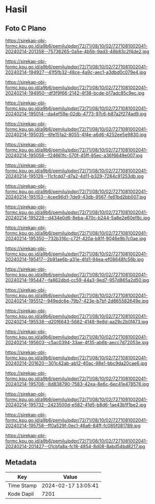 # Hasil

## Foto C Plano

https://sirekap-obj-formc.kpu.go.id/a9b6/pemilu/pdpr/72/71/08/10/02/7271081002041-20240214-201358--75736265-0a5e-4b5b-9ad3-48b83c2f4de2.jpg

https://sirekap-obj-formc.kpu.go.id/a9b6/pemilu/pdpr/72/71/08/10/02/7271081002041-20240214-194927--41f5fb32-48ce-4a9c-aec1-a3dbd0c079e4.jpg

https://sirekap-obj-formc.kpu.go.id/a9b6/pemilu/pdpr/72/71/08/10/02/7271081002041-20240214-194950--df3f9f66-2142-4f38-bcde-b17adc85c9ec.jpg

https://sirekap-obj-formc.kpu.go.id/a9b6/pemilu/pdpr/72/71/08/10/02/7271081002041-20240214-195014--da4ef59a-02db-4773-97c6-b87a2f274ad9.jpg

https://sirekap-obj-formc.kpu.go.id/a9b6/pemilu/pdpr/72/71/08/10/02/7271081002041-20240214-195035--6fe151a2-8055-4f4e-a6d6-4252ee5e9830.jpg

https://sirekap-obj-formc.kpu.go.id/a9b6/pemilu/pdpr/72/71/08/10/02/7271081002041-20240214-195058--f24661fc-570f-45ff-85ec-a36f6649e007.jpg

https://sirekap-obj-formc.kpu.go.id/a9b6/pemilu/pdpr/72/71/08/10/02/7271081002041-20240214-195126--11cfcdd7-d7a2-4d11-b329-7284c91253db.jpg

https://sirekap-obj-formc.kpu.go.id/a9b6/pemilu/pdpr/72/71/08/10/02/7271081002041-20240214-195153--4cee96d1-7de9-43db-9567-fe61bd2bb007.jpg

https://sirekap-obj-formc.kpu.go.id/a9b6/pemilu/pdpr/72/71/08/10/02/7271081002041-20240214-195229--d434e0d6-8eba-470c-b244-5a8e2e60ef8c.jpg

https://sirekap-obj-formc.kpu.go.id/a9b6/pemilu/pdpr/72/71/08/10/02/7271081002041-20240214-195350--732b316c-c72f-420a-b81f-9046e9b7c0ae.jpg

https://sirekap-obj-formc.kpu.go.id/a9b6/pemilu/pdpr/72/71/08/10/02/7271081002041-20240214-195417--2b91ae6b-a31e-4fd1-94ea-ef08648fc56b.jpg

https://sirekap-obj-formc.kpu.go.id/a9b6/pemilu/pdpr/72/71/08/10/02/7271081002041-20240214-195447--fa862dbd-cc59-44a3-9ed7-957d865a2d50.jpg

https://sirekap-obj-formc.kpu.go.id/a9b6/pemilu/pdpr/72/71/08/10/02/7271081002041-20240214-195512--949edc6e-79b7-423e-b7bf-2d865582649e.jpg

https://sirekap-obj-formc.kpu.go.id/a9b6/pemilu/pdpr/72/71/08/10/02/7271081002041-20240214-195538--d20f6643-5682-4148-9e8d-aa29c2b0f473.jpg

https://sirekap-obj-formc.kpu.go.id/a9b6/pemilu/pdpr/72/71/08/10/02/7271081002041-20240214-195603--c5ac0394-33ae-4f35-ab6b-aecc7d72053e.jpg

https://sirekap-obj-formc.kpu.go.id/a9b6/pemilu/pdpr/72/71/08/10/02/7271081002041-20240214-201620--301c42ab-ab12-40ac-98e1-bbc9da20cae6.jpg

https://sirekap-obj-formc.kpu.go.id/a9b6/pemilu/pdpr/72/71/08/10/02/7271081002041-20240214-195706--8d838790-7583-42ea-8e6c-6ec41e478576.jpg

https://sirekap-obj-formc.kpu.go.id/a9b6/pemilu/pdpr/72/71/08/10/02/7271081002041-20240214-195732--2423500d-e582-41d5-b8d6-1ae43b1f1be2.jpg

https://sirekap-obj-formc.kpu.go.id/a9b6/pemilu/pdpr/72/71/08/10/02/7271081002041-20240214-195758--ff0a529f-0ec1-46a6-84ff-fc085f081789.jpg

https://sirekap-obj-formc.kpu.go.id/a9b6/pemilu/pdpr/72/71/08/10/02/7271081002041-20240214-201427--01cbfa8a-fc18-4854-8d08-8abd54bd8217.jpg


## Metadata

| Key        | Value               |
| ---------- | ------------------- |
| Time Stamp | 2024-02-17 13:05:41 |
| Kode Dapil | 7201                |



